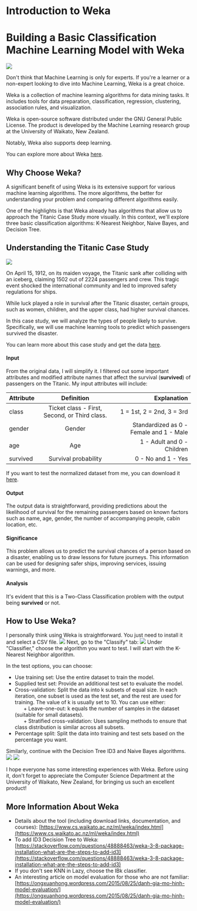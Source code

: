 # Introduction to Weka


# Building a Basic Classification Machine Learning Model with Weka

![](https://datamahadev.com/wp-content/uploads/2020/09/Classification-in-Machine-Learning-datamahadev.com_.jpeg)

Don't think that Machine Learning is only for experts. If you're a learner or a non-expert looking to dive into Machine Learning, Weka is a great choice.

Weka is a collection of machine learning algorithms for data mining tasks. It includes tools for data preparation, classification, regression, clustering, association rules, and visualization.

Weka is open-source software distributed under the GNU General Public License. The product is developed by the Machine Learning research group at the University of Waikato, New Zealand.

Notably, Weka also supports deep learning.

You can explore more about Weka [here](https://www.cs.waikato.ac.nz/ml/weka/index.html).

## Why Choose Weka?

A significant benefit of using Weka is its extensive support for various machine learning algorithms. The more algorithms, the better for understanding your problem and comparing different algorithms easily.

One of the highlights is that Weka already has algorithms that allow us to approach the Titanic Case Study more visually. In this context, we'll explore three basic classification algorithms: K-Nearest Neighbor, Naive Bayes, and Decision Tree.

## Understanding the Titanic Case Study

![](https://media.nationalgeographic.org/assets/photos/000/273/27302.jpg)

On April 15, 1912, on its maiden voyage, the Titanic sank after colliding with an iceberg, claiming 1502 out of 2224 passengers and crew. This tragic event shocked the international community and led to improved safety regulations for ships.

While luck played a role in survival after the Titanic disaster, certain groups, such as women, children, and the upper class, had higher survival chances.

In this case study, we will analyze the types of people likely to survive. Specifically, we will use machine learning tools to predict which passengers survived the disaster.

You can learn more about this case study and get the data [here](https://www.kaggle.com/c/titanic/overview).

#### **Input**
From the original data, I will simplify it. I filtered out some important attributes and modified attribute names that affect the survival (**survived**) of passengers on the Titanic.
My input attributes will include:

| Attribute   |      Definition      | Explanation |
|----------|:-------------:|------:|
| class | Ticket class - First, Second, or Third class. | 1 = 1st, 2 = 2nd, 3 = 3rd |
| gender | Gender | Standardized as 0 - Female and 1 - Male |
| age | Age | 1 - Adult and 0 - Children |
| survived | Survival probability | 0 - No and 1 - Yes |

If you want to test the normalized dataset from me, you can download it [here](https://drive.google.com/file/d/13ycO_k8erbZrS-cxa-F8RlWlfitF57Kv/view?usp=sharing).

#### **Output**
The output data is straightforward, providing predictions about the likelihood of survival for the remaining passengers based on known factors such as name, age, gender, the number of accompanying people, cabin location, etc.

#### **Significance**
This problem allows us to predict the survival chances of a person based on a disaster, enabling us to draw lessons for future journeys. This information can be used for designing safer ships, improving services, issuing warnings, and more.

#### **Analysis**
It's evident that this is a Two-Class Classification problem with the output being **survived** or not.

## How to Use Weka?

I personally think using Weka is straightforward. You just need to install it and select a CSV file.
![](https://i.imgur.com/uYRi4yL.png)
Next, go to the "Classify" tab:
![](https://i.imgur.com/koui4zN.png)
Under "Classifier," choose the algorithm you want to test. I will start with the K-Nearest Neighbor algorithm.

In the test options, you can choose:

- Use training set: Use the entire dataset to train the model.
- Supplied test set: Provide an additional test set to evaluate the model.
- Cross-validation: Split the data into k subsets of equal size. In each iteration, one subset is used as the test set, and the rest are used for training. The value of k is usually set to 10. You can use either:
<br>&nbsp;&nbsp;&nbsp;&nbsp;&nbsp; + Leave-one-out: k equals the number of samples in the dataset (suitable for small datasets).
<br>&nbsp;&nbsp;&nbsp;&nbsp;&nbsp; + Stratified cross-validation: Uses sampling methods to ensure that class distribution is similar across all subsets.
- Percentage split: Split the data into training and test sets based on the percentage you want.

Similarly, continue with the Decision Tree ID3 and Naive Bayes algorithms.
![](https://i.imgur.com/Ixx08sl.png)
![](https://i.imgur.com/e87Sxzd.png)

I hope everyone has some interesting experiences with Weka. Before using it, don't forget to appreciate the Computer Science Department at the University of Waikato, New Zealand, for bringing us such an excellent product!

## More Information About Weka

- Details about the tool (including download links, documentation, and courses): [https://www.cs.waikato.ac.nz/ml/weka/index.html](https://www.cs.waikato.ac.nz/ml/weka/index.html)
- To add ID3 Decision Tree to Weka: \
[https://stackoverflow.com/questions/48888463/weka-3-8-package-installation-what-are-the-steps-to-add-id3](https://stackoverflow.com/questions/48888463/weka-3-8-package-installation-what-are-the-steps-to-add-id3)
- If you don't see KNN in Lazy, choose the IBk classifier.
- An interesting article on model evaluation for those who are not familiar: [https://ongxuanhong.wordpress.com/2015/08/25/danh-gia-mo-hinh-model-evaluation/](https://ongxuanhong.wordpress.com/2015/08/25/danh-gia-mo-hinh-model-evaluation/)

